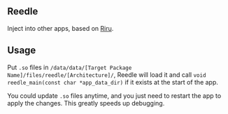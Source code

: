 
## Reedle

Inject into other apps, based on [Riru](https://github.com/RikkaApps/Riru).

## Usage

Put `.so` files in `/data/data/[Target Package Name]/files/reedle/[Architecture]/`, Reedle will load it and call `void reedle_main(const char *app_data_dir)` if it exists at the start of the app.

You could update `.so` files anytime, and you just need to restart the app to apply the changes. This greatly speeds up debugging.
